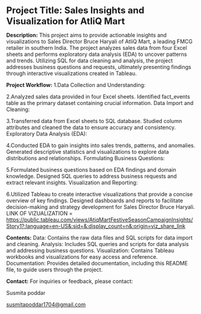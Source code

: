 **<span style="font-size: 24px;">Project Title: Sales Insights and Visualization for AtliQ Mart</span>**



**Description:**
This project aims to provide actionable insights and visualizations to Sales Director Bruce Haryali of AtliQ Mart, a leading FMCG retailer in southern India. The project analyzes sales data from four Excel sheets and performs exploratory data analysis (EDA) to uncover patterns and trends. Utilizing SQL for data cleaning and analysis, the project addresses business questions and requests, ultimately presenting findings through interactive visualizations created in Tableau.

**Project Workflow:**
1.Data Collection and Understanding:

2.Analyzed sales data provided in four Excel sheets.
Identified fact_events table as the primary dataset containing crucial information.
Data Import and Cleaning:

3.Transferred data from Excel sheets to SQL database.
Studied column attributes and cleaned the data to ensure accuracy and consistency.
Exploratory Data Analysis (EDA):

4.Conducted EDA to gain insights into sales trends, patterns, and anomalies.
Generated descriptive statistics and visualizations to explore data distributions and relationships.
Formulating Business Questions:

5.Formulated business questions based on EDA findings and domain knowledge.
Designed SQL queries to address business requests and extract relevant insights.
Visualization and Reporting:

6.Utilized Tableau to create interactive visualizations that provide a concise overview of key findings.
Designed dashboards and reports to facilitate decision-making and strategy development for Sales Director Bruce Haryali.
LINK OF VIZUALIZATION = https://public.tableau.com/views/AtiqMartFestiveSeasonCampaignInsights/Story1?:language=en-US&:sid=&:display_count=n&:origin=viz_share_link

__Contents:__
Data: Contains the raw data files and SQL scripts for data import and cleaning.
Analysis: Includes SQL queries and scripts for data analysis and addressing business questions.
Visualization: Contains Tableau workbooks and visualizations for easy access and reference.
Documentation: Provides detailed documentation, including this README file, to guide users through the project.

**Contact:**
For inquiries or feedback, please contact:

Susmita poddar

susmitapoddar1704@gmail.com 
